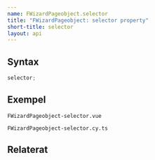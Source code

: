 ```yaml
---
name: FWizardPageobject.selector
title: "FWizardPageobject: selector property"
short-title: selector
layout: api
---
```


## Syntax

```ts nocompile nolint
selector;
```

## Exempel

```import static
FWizardPageobject-selector.vue
```

```import
FWizardPageobject-selector.cy.ts
```

## Relaterat
